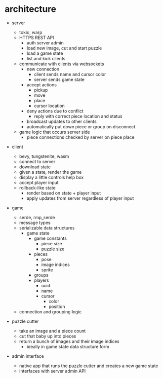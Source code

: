 # architecture
- server
    - tokio, warp
    - HTTPS REST API
        - auth server admin
        - load new image, cut and start puzzle
        - load a game state
        - list and kick clients
    - communicate with clients via websockets
        - new connection
            - client sends name and cursor color
            - server sends game state
        - accept actions
            - pickup
            - move
            - place
            - cursor location
        - deny actions due to conflict
            - reply with correct piece location and status
        - broadcast updates to other clients
        - automatically put down piece or group on disconnect
    - game logic that occurs server side
        - piece connections checked by server on piece place

- client
    - bevy, tungstenite, wasm
    - connect to server
    - download state
    - given a state, render the game
    - display a little controls help box
    - accept player input
    - rollback-like state
        - render based on state + player input
        - apply updates from server regardless of player input

- game
    - serde, rmp_serde
    - message types
    - serializable data structures
        - game state
            - game constants
                - piece size
                - puzzle size
            - pieces
                - pose
                - image indices
                - sprite
            - groups
            - players
                - uuid
                - name
                - cursor
                    - color
                    - position
    - connection and grouping logic

- puzzle cutter
    - take an image and a piece count
    - cut that baby up into pieces
    - return a bunch of images and their image indices
        - ideally in game state data structure form

- admin interface
    - native app that runs the puzzle cutter and creates a new game state
    - interfaces with server admin API
